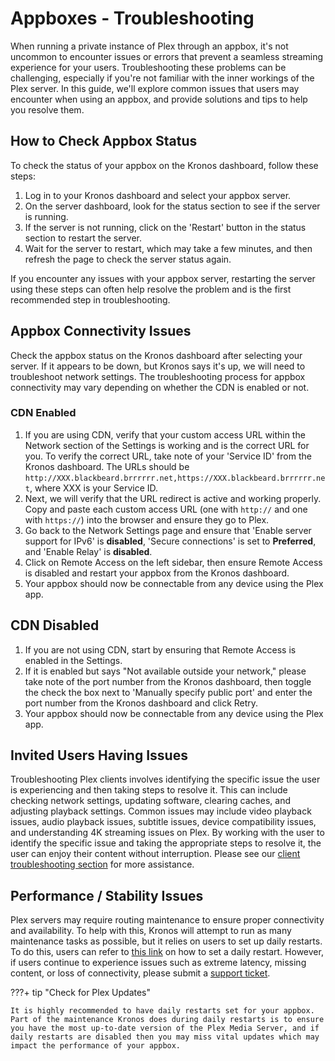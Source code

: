 # Appboxes - Troubleshooting

When running a private instance of Plex through an appbox, it's not uncommon to encounter issues or errors that prevent a seamless streaming experience for your users. Troubleshooting these problems can be challenging, especially if you're not familiar with the inner workings of the Plex server. In this guide, we'll explore common issues that users may encounter when using an appbox, and provide solutions and tips to help you resolve them.

## How to Check Appbox Status

To check the status of your appbox on the Kronos dashboard, follow these steps:

1. Log in to your Kronos dashboard and select your appbox server.
2. On the server dashboard, look for the status section to see if the server is running.
3. If the server is not running, click on the 'Restart' button in the status section to restart the server.
4. Wait for the server to restart, which may take a few minutes, and then refresh the page to check the server status again.

If you encounter any issues with your appbox server, restarting the server using these steps can often help resolve the problem and is the first recommended step in troubleshooting.

## Appbox Connectivity Issues

Check the appbox status on the Kronos dashboard after selecting your server. If it appears to be down, but Kronos says it's up, we will need to troubleshoot network settings. The troubleshooting process for appbox connectivity may vary depending on whether the CDN is enabled or not.

### CDN Enabled

1. If you are using CDN, verify that your custom access URL within the Network section of the Settings is working and is the correct URL for you. To verify the correct URL, take note of your 'Service ID' from the Kronos dashboard. The URLs should be `http://XXX.blackbeard.brrrrrr.net,https://XXX.blackbeard.brrrrrr.net`, where XXX is your Service ID.
2. Next, we will verify that the URL redirect is active and working properly. Copy and paste each custom access URL (one with `http://` and one with `https://`) into the browser and ensure they go to Plex.
3. Go back to the Network Settings page and ensure that 'Enable server support for IPv6' is **disabled**, 'Secure connections' is set to **Preferred**, and 'Enable Relay' is **disabled**.
4. Click on Remote Access on the left sidebar, then ensure Remote Access is disabled and restart your appbox from the Kronos dashboard.
5. Your appbox should now be connectable from any device using the Plex app.

## CDN Disabled

1. If you are not using CDN, start by ensuring that Remote Access is enabled in the Settings. 
2. If it is enabled but says "Not available outside your network," please take note of the port number from the Kronos dashboard, then toggle the check the box next to 'Manually specify public port' and enter the port number from the Kronos dashboard and click Retry.
3. Your appbox should now be connectable from any device using the Plex app.

## Invited Users Having Issues

Troubleshooting Plex clients involves identifying the specific issue the user is experiencing and then taking steps to resolve it. This can include checking network settings, updating software, clearing caches, and adjusting playback settings. Common issues may include video playback issues, audio playback issues, subtitle issues, device compatibility issues, and understanding 4K streaming issues on Plex. By working with the user to identify the specific issue and taking the appropriate steps to resolve it, the user can enjoy their content without interruption. Please see our [client troubleshooting section](/troubleshooting/client/) for more assistance.

## Performance / Stability Issues

Plex servers may require routing maintenance to ensure proper connectivity and availability. To help with this, Kronos will attempt to run as many maintenance tasks as possible, but it relies on users to set up daily restarts. To do this, users can refer to [this link](/appboxes/kronos/#setting-up-daily-restarts) on how to set a daily restart. However, if users continue to experience issues such as extreme latency, missing content, or loss of connectivity, please submit a [support ticket](https://discord.com/channels/532304048200744982/921503213432242196).

???+ tip "Check for Plex Updates"
    
    It is highly recommended to have daily restarts set for your appbox. Part of the maintenance Kronos does during daily restarts is to ensure you have the most up-to-date version of the Plex Media Server, and if daily restarts are disabled then you may miss vital updates which may impact the performance of your appbox.
    
    
